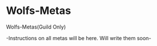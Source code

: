 # Wolfs-Metas
Wolfs-Metas(Guild Only)


-Instructions on all metas will be here. Will write them soon-
